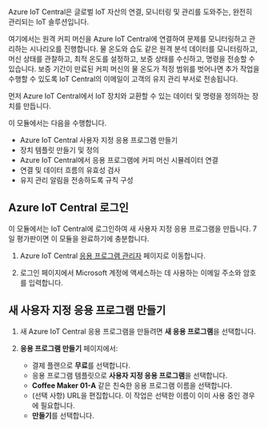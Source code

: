 Azure IoT Central은 글로벌 IoT 자산의 연결, 모니터링 및 관리를 도와주는, 완전히 관리되는 IoT 솔루션입니다.

여기에서는 원격 커피 머신을 Azure IoT Central에 연결하여 문제를 모니터링하고 관리하는 시나리오를 진행합니다. 물 온도와 습도 같은 원격 분석 데이터를 모니터링하고, 머신 상태를 관찰하고, 최적 온도를 설정하고, 보증 상태를 수신하고, 명령을 전송할 수 있습니다. 보증 기간이 만료된 커피 머신의 물 온도가 적정 범위를 벗어나면 추가 작업을 수행할 수 있도록 IoT Central의 이메일이 고객의 유지 관리 부서로 전송됩니다.

먼저 Azure IoT Central에서 IoT 장치와 교환할 수 있는 데이터 및 명령을 정의하는 장치를 만듭니다.

이 모듈에서는 다음을 수행합니다.
  - Azure IoT Central 사용자 지정 응용 프로그램 만들기
  - 장치 템플릿 만들기 및 정의
  - Azure IoT Central에서 응용 프로그램에 커피 머신 시뮬레이터 연결
  - 연결 및 데이터 흐름의 유효성 검사
  - 유지 관리 알림을 전송하도록 규칙 구성
 
## <a name="sign-in-to-azure-iot-central"></a>Azure IoT Central 로그인
이 모듈에서는 IoT Central에 로그인하여 새 사용자 지정 응용 프로그램을 만듭니다. 7일 평가판이면 이 모듈을 완료하기에 충분합니다. 

1. Azure IoT Central [응용 프로그램 관리자](https://aka.ms/iotcentral?azure-portal=true) 페이지로 이동합니다. 

1. 로그인 페이지에서 Microsoft 계정에 액세스하는 데 사용하는 이메일 주소와 암호를 입력합니다.

## <a name="create-a-new-custom-application"></a>새 사용자 지정 응용 프로그램 만들기

1. 새 Azure IoT Central 응용 프로그램을 만들려면 **새 응용 프로그램**을 선택합니다. 

1. **응용 프로그램 만들기** 페이지에서: 
    * 결제 플랜으로 **무료**를 선택합니다.
    * 응용 프로그램 템플릿으로 **사용자 지정 응용 프로그램**을 선택합니다.
    * **Coffee Maker 01-A** 같은 친숙한 응용 프로그램 이름을 선택합니다.
    * (선택 사항) URL을 편집합니다. 이 작업은 선택한 이름이 이미 사용 중인 경우에 필요합니다.
    * **만들기**를 선택합니다.